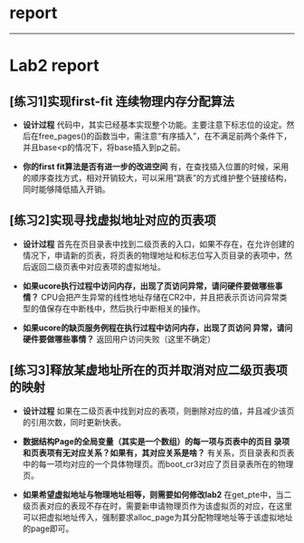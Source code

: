 # report



---

# Lab2 report

## [练习1]实现first-fit 连续物理内存分配算法
* **设计过程**
代码中，其实已经基本实现整个功能。主要注意下标志位的设定。然后在free_pages()的函数当中，需注意“有序插入”，在不满足前两个条件下，并且base<p的情况下，将base插入到p之前。

* **你的first fit算法是否有进一步的改进空间**
有，在查找插入位置的时候，采用的顺序查找方式，相对开销较大，可以采用“跳表”的方式维护整个链接结构，同时能够降低插入开销。

## [练习2]实现寻找虚拟地址对应的页表项
* **设计过程**
首先在页目录表中找到二级页表的入口，如果不存在，在允许创建的情况下，申请新的页表，将页表的物理地址和标志位写入页目录的表项中，然后返回二级页表中对应表项的虚拟地址。

* **如果ucore执行过程中访问内存，出现了页访问异常，请问硬件要做哪些事情？**
CPU会把产生异常的线性地址存储在CR2中，并且把表示页访问异常类型的值保存在中断栈中，然后执行中断相关的操作。

* **如果ucore的缺页服务例程在执行过程中访问内存，出现了页访问 异常，请问硬件要做哪些事情？**
返回用户访问失败（这里不确定）

## [练习3]释放某虚地址所在的页并取消对应二级页表项的映射
* **设计过程**
    如果在二级页表中找到对应的表项，则删除对应的值，并且减少该页的引用次数，同时更新快表。

* **数据结构Page的全局变量（其实是一个数组）的每一项与页表中的页目 录项和页表项有无对应关系？如果有，其对应关系是啥？**
有关系，页目录表和页表中的每一项均对应的一个具体物理页。而boot_cr3对应了页目录表所在的物理页。

* **如果希望虚拟地址与物理地址相等，则需要如何修改lab2**
在get_pte中，当二级页表对应的表现不存在时，需要新申请物理页作为该虚拟页的对应，在这里可以把虚拟地址传入，强制要求alloc_page为其分配物理地址等于该虚拟地址的page即可。


